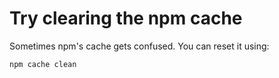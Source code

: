 <!--
title: 04 - Try clearing the npm cache
featured: true
-->

# Try clearing the npm cache

Sometimes npm's cache gets confused. You can reset it using:

```
npm cache clean
```
